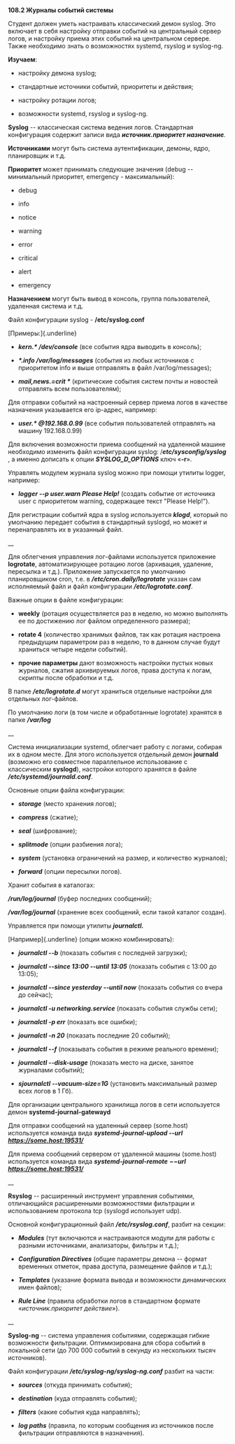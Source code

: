 **108.2 Журналы событий системы**

Студент должен уметь настраивать классический демон syslog. Это включает
в себя настройку отправки событий на центральный сервер логов, и
настройку приема этих событий на центральном сервере. Также необходимо
знать о возможностях systemd, rsyslog и syslog-ng.

**Изучаем**:

- настройку демона syslog;

- стандартные источники событий, приоритеты и действия;

- настройку ротации логов;

- возможности systemd, rsyslog и syslog-ng.

**Syslog** -- классическая система ведения логов. Стандартная
конфигурация содержит записи вида ***источник.приоритет назначение**.*

**Источниками** могут быть система аутентификации, демоны, ядро,
планировщик и т.д.

**Приоритет** может принимать следующие значения (debug -- минимальный
приоритет, emergency - максимальный):

- debug

- info

- notice

- warning

- error

- critical

- alert

- emergency

**Назначением** могут быть вывод в консоль, группа пользователей,
удаленная система и т.д.

Файл конфигурации syslog - **/etc/syslog.conf**

[Примеры:]{.underline}

- ***kern.\* /dev/console*** (все события ядра выводить в консоль);

- ***\*.info /var/log/messages*** (события из любых источников с
  приоритетом info и выше отправлять в файл /var/log/messages);

- ***mail,news.=crit \**** (критические события систем почты и новостей
  отправлять всем пользователям);

Для отправки событий на настроенный сервер приема логов в качестве
назначения указывается его ip-адрес, например:

- ***user.\* \@192.168.0.99*** (все события пользователей отправлять на
  машину 192.168.0.99)

Для включения возможности приема сообщений на удаленной машине
необходимо изменить файл конфигурации syslog:
/***etc/sysconfig/syslog*** , а именно дописать к опции
***SYSLOG_D_OPTIONS*** ключ «**-r**».

Управлять модулем журнала syslog можно при помощи утилиты logger,
например:

- ***logger --p user.warn Please Help!*** (создать событие от источника
  user с приоритетом warning, содержащее текст "Please Help!").

Для регистрации событий ядра в syslog используется ***klogd***, который
по умолчанию передает события в стандартный syslogd, но может и
перенаправлять их в указанный файл.

\_\_

Для облегчения управления лог-файлами используется приложение
**logrotate**, автоматизирующее ротацию логов (архивация, удаление,
пересылка и т.д.). Приложение запускается по умолчанию планировщиком
cron, т.е. в ***/etc/cron.daily/logrotate*** указан сам исполняемый файл
и файл конфигурации ***/etc/logrotate.conf***.

Важные опции в файле конфигурации:

- **weekly** (ротация осуществляется раз в неделю, но можно выполнять ее
  по достижению лог файлом определенного размера);

- **rotate 4** (количество хранимых файлов, так как ротация настроена
  предыдущим параметром раз в неделю, то в данном случае будут храниться
  четыре недели событий).

- **прочие параметры** дают возможность настройки пустых новых журналов,
  сжатия архивируемых логов, права доступа к логам, скрипты после
  обработки и т.д.

В папке ***/etc/logrotate.d*** могут храниться отдельные настройки для
отдельных лог-файлов.

По умолчанию логи (в том числе и обработанные logrotate) хранятся в
папке ***/var/log***

\_\_

Система инициализации systemd, облегчает работу с логами, собирая их в
одном месте. Для этого используется отдельный демон **journald**
(возможно его совместное параллельное использование с классическим
**syslogd**), настройки которого хранятся в файле
***/etc/systemd/journald.conf***.

Основные опции файла конфигурации:

- ***storage*** (место хранения логов);

- ***compress*** (сжатие);

- ***seal*** (шифрование);

- ***splitmode*** (опции разбиения лога);

- ***system*** (установка ограничений на размер, и количество журналов);

- ***forward*** (опции пересылки логов).

Хранит события в каталогах:

***/run/log/journal*** (буфер последних сообщений);

***/var/log/journal*** (хранение всех сообщений, если такой каталог
создан).

Управляется при помощи утилиты ***journalctl.***

[Например]{.underline} (опции можно комбинировать):

- ***journalctl --b*** (показать события с последней загрузки);

- ***journalctl \--since 13:00 --until 13:05*** (показать события с
  13:00 до 13:05);

- ***journalctl \--since yesterday \--until now*** (показать события со
  вчера до сейчас);

- ***journalctl -u networking.service*** (показать события службы сети);

- ***journalctl -p err*** (показать все ошибки);

- ***journalctl -n 20*** (показать последние 20 событий);

- ***journalctl --f*** (показывать события в режиме реального времени);

- ***journalctl \--disk-usage*** (показать место на диске, занятое
  журналами событий);

- ***sjournalctl \--vacuum-size=1G*** (установить максимальный размер
  всех логов в 1 Гб).

Для организации центрального хранилища логов в сети используется демон
**systemd-journal-gatewayd**

Для отправки сообщений на удаленный сервер (some.host) используется
команда вида ***systemd-journal-upload \--url
https://some.host:19531/***

Для приема сообщений сервером от удаленной машины (some.host)
используется команда вида ***systemd-journal-remote*** ***−−url
https://some.host:19531/***

\_\_

**Rsyslog** -- расширенный инструмент управления событиями, отличающийся
расширенными возможностями фильтрации и использованием протокола tcp
(syslogd использует udp).

Основной конфигурационный файл ***/etc/rsyslog.conf***, разбит на
секции:

- ***Modules*** (тут включаются и настраиваются модули для работы с
  разными источниками, анализаторы, фильтры и т.д.);

- ***Configuration Directives*** (общие параметры демона -- формат
  временных отметок, права доступа, размещение файлов и т.д.);

- ***Templates*** (указание формата вывода и возможности динамических
  имен файлов);

- ***Rule Line*** (правила обработки логов в стандартном формате
  «*источник.приоритет действие*»).

\_\_

**Syslog-ng** -- система управления событиями, содержащая гибкие
возможности фильтрации. Оптимизирована для сбора событий в локальной
сети (до 700 000 событий в секунду из нескольких тысяч источников).

Файл конфигурации ***/etc/syslog-ng/syslog-ng.conf*** разбит на части:

- ***sources*** (откуда принимать события);

- ***destination*** (куда отправлять события);

- ***filters*** (какие события куда направлять);

- ***log paths*** (правила, по которым сообщения из источников после
  фильтрации отправляются в назначения).
